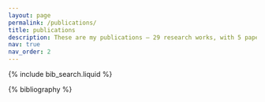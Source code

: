 ```yaml
---
layout: page
permalink: /publications/
title: publications
description: These are my publications — 29 research works, with 5 papers in international journals, 5 in domestic journals, 8 presentations at international conferences, 11 at domestic conferences, and 4 registered patents, all organized in reverse chronological order.
nav: true
nav_order: 2
---
```


<!-- _pages/publications.md -->

<!-- Bibsearch Feature -->

{% include bib_search.liquid %}

<div class="publications">

{% bibliography %}

</div>
